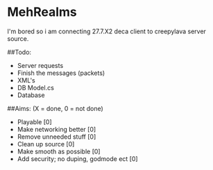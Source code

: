 # MehRealms
I'm bored so i am connecting 27.7.X2 deca client to creepylava server source.

##Todo:
* Server requests
* Finish the messages (packets)
* XML's
* DB Model.cs
* Database

##Aims: (X = done, 0 = not done)
* Playable [0] 
* Make networking better [0]
* Remove unneeded stuff [0]
* Clean up source [0]
* Make smooth as possible [0]
* Add security; no duping, godmode ect [0]
